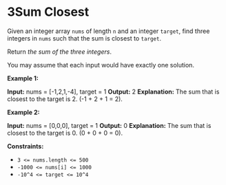 # 3Sum Closest

Given an integer array `nums` of length `n` and an integer `target`, find three integers in `nums` such that the sum is closest to `target`.

Return _the sum of the three integers_.

You may assume that each input would have exactly one solution.

**Example 1:**

**Input:** nums = \[-1,2,1,-4\], target = 1
**Output:** 2
**Explanation:** The sum that is closest to the target is 2. (-1 + 2 + 1 = 2).

**Example 2:**

**Input:** nums = \[0,0,0\], target = 1
**Output:** 0
**Explanation:** The sum that is closest to the target is 0. (0 + 0 + 0 = 0).

**Constraints:**

* `3 <= nums.length <= 500`
* `-1000 <= nums[i] <= 1000`
* `-10^4 <= target <= 10^4`
